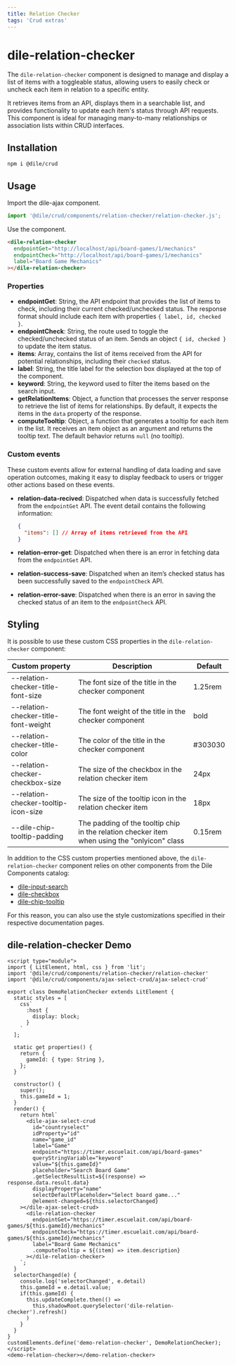 ```yaml
---
title: Relation Checker
tags: 'Crud extras'
---
```


# dile-relation-checker

The `dile-relation-checker` component is designed to manage and display a list of items with a toggleable status, allowing users to easily check or uncheck each item in relation to a specific entity. 

It retrieves items from an API, displays them in a searchable list, and provides functionality to update each item's status through API requests. This component is ideal for managing many-to-many relationships or association lists within CRUD interfaces.

## Installation

```bash
npm i @dile/crud
```

## Usage

Import the dile-ajax component.

```javascript
import '@dile/crud/components/relation-checker/relation-checker.js';
```

Use the component.

```html
<dile-relation-checker 
  endpointGet="http://localhost/api/board-games/1/mechanics"
  endpointCheck="http://localhost/api/board-games/1/mechanics" 
  label="Board Game Mechanics"
></dile-relation-checker>
```

### Properties

- **endpointGet**: String, the API endpoint that provides the list of items to check, including their current checked/unchecked status. The response format should include each item with properties `{ label, id, checked }`.
- **endpointCheck**: String, the route used to toggle the checked/unchecked status of an item. Sends an object `{ id, checked }` to update the item status.
- **items**: Array, contains the list of items received from the API for potential relationships, including their `checked` status.
- **label**: String, the title label for the selection box displayed at the top of the component.
- **keyword**: String, the keyword used to filter the items based on the search input.
- **getRelationItems**: Object, a function that processes the server response to retrieve the list of items for relationships. By default, it expects the items in the `data` property of the response.
- **computeTooltip**: Object, a function that generates a tooltip for each item in the list. It receives an item object as an argument and returns the tooltip text. The default behavior returns `null` (no tooltip).

### Custom events

These custom events allow for external handling of data loading and save operation outcomes, making it easy to display feedback to users or trigger other actions based on these events.

- **relation-data-recived**: Dispatched when data is successfully fetched from the `endpointGet` API. The event detail contains the following information:

  ```json
  {
    "items": [] // Array of items retrieved from the API
  }
  ```

- **relation-error-get**: Dispatched when there is an error in fetching data from the `endpointGet` API.
- **relation-success-save**: Dispatched when an item’s checked status has been successfully saved to the `endpointCheck` API.
- **relation-error-save**: Dispatched when there is an error in saving the checked status of an item to the `endpointCheck` API.

## Styling

It is possible to use these custom CSS properties in the `dile-relation-checker` component:

Custom property | Description | Default
----------------|-------------|---------
--relation-checker-title-font-size | The font size of the title in the checker component | 1.25rem
--relation-checker-title-font-weight | The font weight of the title in the checker component | bold
--relation-checker-title-color | The color of the title in the checker component | #303030
--relation-checker-checkbox-size | The size of the checkbox in the relation checker item | 24px
--relation-checker-tooltip-icon-size | The size of the tooltip icon in the relation checker item | 18px
--dile-chip-tooltip-padding | The padding of the tooltip chip in the relation checker item when using the "onlyicon" class | 0.15rem

In addition to the CSS custom properties mentioned above, the `dile-relation-checker` component relies on other components from the Dile Components catalog:

- [dile-input-search](/components/dile-input-search/)
- [dile-checkbox](/components/dile-checkbox/)
- [dile-chip-tooltip](/components/dile-chip-tooltip/)

For this reason, you can also use the style customizations specified in their respective documentation pages.

## dile-relation-checker Demo

```html:preview
<script type="module">
import { LitElement, html, css } from 'lit';
import '@dile/crud/components/relation-checker/relation-checker'
import '@dile/crud/components/ajax-select-crud/ajax-select-crud'

export class DemoRelationChecker extends LitElement {
  static styles = [
    css`
      :host {
        display: block;
      }
    `
  ];

  static get properties() {
    return {
      gameId: { type: String },
    };
  }

  constructor() {
    super();
    this.gameId = 1;
  }
  render() {
    return html`
      <dile-ajax-select-crud
        id="countryselect"
        idProperty="id"
        name="game_id"
        label="Game"
        endpoint="https://timer.escuelait.com/api/board-games" 
        queryStringVariable="keyword"
        value="${this.gameId}"
        placeholder="Search Board Game"
        .getSelectResultList=${(response) => response.data.result.data}
        displayProperty="name"
        selectDefaultPlaceholder="Select board game..."
        @element-changed=${this.selectorChanged}
    ></dile-ajax-select-crud>
      <dile-relation-checker 
        endpointGet="https://timer.escuelait.com/api/board-games/${this.gameId}/mechanics"
        endpointCheck="https://timer.escuelait.com/api/board-games/${this.gameId}/mechanics" 
        label="Board Game Mechanics"
        .computeTooltip = ${(item) => item.description}
      ></dile-relation-checker>
    `;
  }
  selectorChanged(e) {
    console.log('selectorChanged', e.detail)
    this.gameId = e.detail.value;
    if(this.gameId) {
      this.updateComplete.then(() => 
        this.shadowRoot.querySelector('dile-relation-checker').refresh()
      )
    }
  }
}
customElements.define('demo-relation-checker', DemoRelationChecker);
</script>
<demo-relation-checker></demo-relation-checker>
```
